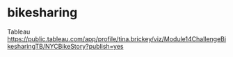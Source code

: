 # bikesharing

Tableau https://public.tableau.com/app/profile/tina.brickey/viz/Module14ChallengeBikesharingTB/NYCBikeStory?publish=yes
